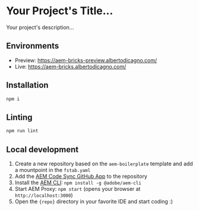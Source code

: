 # Your Project's Title...
Your project's description...

## Environments
- Preview: https://aem-bricks-preview.albertodicagno.com/
- Live: https://aem-bricks.albertodicagno.com/

## Installation

```sh
npm i
```

## Linting

```sh
npm run lint
```

## Local development

1. Create a new repository based on the `aem-boilerplate` template and add a mountpoint in the `fstab.yaml`
1. Add the [AEM Code Sync GitHub App](https://github.com/apps/aem-code-sync) to the repository
1. Install the [AEM CLI](https://github.com/adobe/aem-cli): `npm install -g @adobe/aem-cli`
1. Start AEM Proxy: `npm start` (opens your browser at `http://localhost:3000`)
1. Open the `{repo}` directory in your favorite IDE and start coding :)
